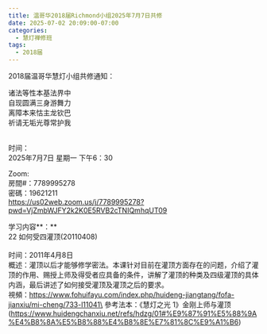 ```yaml
---
title: 温哥华2018届Richmond小组2025年7月7日共修
date: 2025-07-02 20:09:00-07:00
categories:
  - 慧灯禅修班
tags:
  - 2018届
---
```

2018届温哥华慧灯小组共修通知：

诸法等性本基法界中\
自现圆满三身游舞力\
离障本来怙主龙钦巴\
祈请无垢光尊常护我

\
时间：\
2025年7月7日 星期一 下午6：30

Zoom:\
房間#：7789995278\
密碼：19621211\
https://us02web.zoom.us/j/7789995278?pwd=VjZmbWJFY2k2K0E5RVB2cTNIQmhqUT09

学习内容**：**\
22 如何受四灌顶(20110408)\
\
时间：2011年4月8日\
概述：灌顶以后才能够修学密法。本课针对目前在灌顶方面存在的问题，介绍了灌顶的作用、赐授上师及得受者应具备的条件，讲解了灌顶的种类及四级灌顶的具体内涵，最后讲述了如何接受灌顶及灌顶之后的要求。\
視頻：https://www.fohuifayu.com/index.php/huideng-jiangtang/fofa-jianxiu/mi-cheng/733-l11041\
參考法本：《慧灯之光 1》金刚上师与灌顶(https://www.huidengchanxiu.net/refs/hdzg/01#%E9%87%91%E5%88%9A%E4%B8%8A%E5%B8%88%E4%B8%8E%E7%81%8C%E9%A1%B6)
